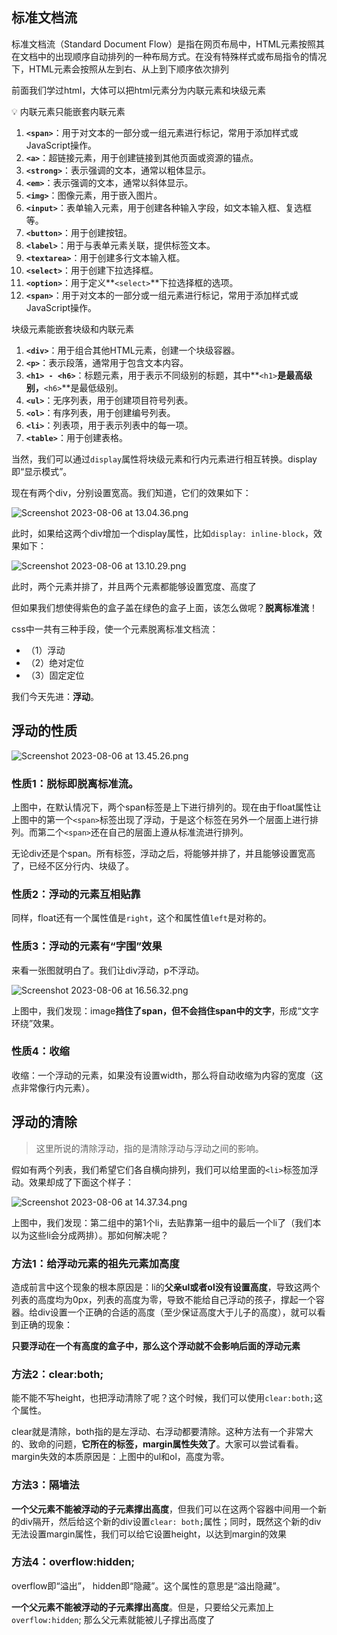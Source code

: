 ## 标准文档流

标准文档流（Standard Document Flow）是指在网页布局中，HTML元素按照其在文档中的出现顺序自动排列的一种布局方式。在没有特殊样式或布局指令的情况下，HTML元素会按照从左到右、从上到下顺序依次排列

前面我们学过html，大体可以把html元素分为内联元素和块级元素

<aside>
💡 内联元素只能嵌套内联元素

1. **`<span>`**：用于对文本的一部分或一组元素进行标记，常用于添加样式或JavaScript操作。
2. **`<a>`**：超链接元素，用于创建链接到其他页面或资源的锚点。
3. **`<strong>`**：表示强调的文本，通常以粗体显示。
4. **`<em>`**：表示强调的文本，通常以斜体显示。
5. **`<img>`**：图像元素，用于嵌入图片。
6. **`<input>`**：表单输入元素，用于创建各种输入字段，如文本输入框、复选框等。
7. **`<button>`**：用于创建按钮。
8. **`<label>`**：用于与表单元素关联，提供标签文本。
9. **`<textarea>`**：用于创建多行文本输入框。
10. **`<select>`**：用于创建下拉选择框。
11. **`<option>`**：用于定义**`<select>`**下拉选择框的选项。
12. **`<span>`**：用于对文本的一部分或一组元素进行标记，常用于添加样式或JavaScript操作。

块级元素能嵌套块级和内联元素

1. **`<div>`**：用于组合其他HTML元素，创建一个块级容器。
2. **`<p>`**：表示段落，通常用于包含文本内容。
3. **`<h1> - <h6>`**：标题元素，用于表示不同级别的标题，其中**`<h1>`**是最高级别，**`<h6>`**是最低级别。
4. **`<ul>`**：无序列表，用于创建项目符号列表。
5. **`<ol>`**：有序列表，用于创建编号列表。
6. **`<li>`**：列表项，用于表示列表中的每一项。
7. **`<table>`**：用于创建表格。
</aside>

当然，我们可以通过`display`属性将块级元素和行内元素进行相互转换。display即“显示模式”。

现在有两个div，分别设置宽高。我们知道，它们的效果如下：

![Screenshot 2023-08-06 at 13.04.36.png](https://s3-us-west-2.amazonaws.com/secure.notion-static.com/7b924adf-713a-47dd-852b-a3cbf4c32fe4/Screenshot_2023-08-06_at_13.04.36.png)

此时，如果给这两个div增加一个display属性，比如`display: inline-block`，效果如下：

![Screenshot 2023-08-06 at 13.10.29.png](https://s3-us-west-2.amazonaws.com/secure.notion-static.com/7a1ceecf-aef0-4edb-ba10-c0fdaa3176a5/Screenshot_2023-08-06_at_13.10.29.png)

此时，两个元素并排了，并且两个元素都能够设置宽度、高度了

但如果我们想使得紫色的盒子盖在绿色的盒子上面，该怎么做呢？**脱离标准流**！

css中一共有三种手段，使一个元素脱离标准文档流：

- （1）浮动
- （2）绝对定位
- （3）固定定位

我们今天先进：**浮动**。

## 浮动的性质

![Screenshot 2023-08-06 at 13.45.26.png](https://s3-us-west-2.amazonaws.com/secure.notion-static.com/5a74ebd1-be2a-4664-bfa4-1c7a53f859e7/Screenshot_2023-08-06_at_13.45.26.png)

### 性质1：脱标即脱离标准流。

上图中，在默认情况下，两个span标签是上下进行排列的。现在由于float属性让上图中的第一个`<span>`标签出现了浮动，于是这个标签在另外一个层面上进行排列。而第二个`<span>`还在自己的层面上遵从标准流进行排列。

无论div还是个span。所有标签，浮动之后，将能够并排了，并且能够设置宽高了，已经不区分行内、块级了。

### 性质2：浮动的元素互相贴靠

同样，float还有一个属性值是`right`，这个和属性值`left`是对称的。

### 性质3：浮动的元素有“字围”效果

来看一张图就明白了。我们让div浮动，p不浮动。

![Screenshot 2023-08-06 at 16.56.32.png](https://s3-us-west-2.amazonaws.com/secure.notion-static.com/f00ee13c-9182-4977-8be3-7b7ddb627191/Screenshot_2023-08-06_at_16.56.32.png)

上图中，我们发现：image**挡住了span，但不会挡住span中的文字**，形成“文字环绕”效果。

### 性质4：收缩

收缩：一个浮动的元素，如果没有设置width，那么将自动收缩为内容的宽度（这点非常像行内元素）。

## 浮动的清除

> 这里所说的清除浮动，指的是清除浮动与浮动之间的影响。
>

假如有两个列表，我们希望它们各自横向排列，我们可以给里面的`<li>`标签加浮动。效果却成了下面这个样子：

![Screenshot 2023-08-06 at 14.37.34.png](https://s3-us-west-2.amazonaws.com/secure.notion-static.com/219173ca-a991-4b59-852c-cf3de2aa3637/Screenshot_2023-08-06_at_14.37.34.png)

上图中，我们发现：第二组中的第1个li，去贴靠第一组中的最后一个li了（我们本以为这些li会分成两排）。那如何解决呢？

### 方法1：给浮动元素的祖先元素加高度

造成前言中这个现象的根本原因是：li的**父亲ul或者ol没有设置高度**，导致这两个列表的高度均为0px，列表的高度为零，导致不能给自己浮动的孩子，撑起一个容器。给div设置一个正确的合适的高度（至少保证高度大于儿子的高度），就可以看到正确的现象：

**只要浮动在一个有高度的盒子中，那么这个浮动就不会影响后面的浮动元素**

### 方法2：clear:both;

能不能不写height，也把浮动清除了呢？这个时候，我们可以使用`clear:both;`这个属性。

clear就是清除，both指的是左浮动、右浮动都要清除。这种方法有一个非常大的、致命的问题，**它所在的标签，margin属性失效了**。大家可以尝试看看。margin失效的本质原因是：上图中的ul和ol，高度为零。

### 方法3：隔墙法

**一个父元素不能被浮动的子元素撑出高度**，但我们可以在这两个容器中间用一个新的div隔开，然后给这个新的div设置`clear: both;`属性；同时，既然这个新的div无法设置margin属性，我们可以给它设置height，以达到margin的效果

### 方法4：overflow:hidden;

overflow即“溢出”， hidden即“隐藏”。这个属性的意思是“溢出隐藏”。

**一个父元素不能被浮动的子元素撑出高度**。但是，只要给父元素加上`overflow:hidden`; 那么父元素就能被儿子撑出高度了
